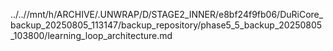 ../..//mnt/h/ARCHIVE/.UNWRAP/D/STAGE2_INNER/e8bf24f9fb06/DuRiCore_backup_20250805_113147/backup_repository/phase5_5_backup_20250805_103800/learning_loop_architecture.md